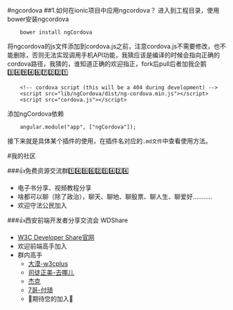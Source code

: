 #ngcordova
##1.如何在ionic项目中应用ngcordova？
进入到工程目录，使用bower安装ngcordova
```
    bower install ngCordova
```

将ngcordova的js文件添加到cordova.js之前，注意cordova.js不需要修改，也不能删除，否则无法实现调用手机API功能，我猜应该是编译的时候会指向正确的cordova路径，我猜的，谁知道正确的欢迎指正，fork后pull后者加我企鹅:three::four::nine::four::six::seven::two::two::one:
```
    <!-- cordova script (this will be a 404 during development) -->
    <script src="lib/ngCordova/dist/ng-cordova.min.js"></script>
    <script src="cordova.js"></script>
```
添加ngCordova依赖
```
    angular.module("app", ["ngCordova"]);
```
接下来就是具体某个插件的使用，在插件名对应的`.md文件`中查看使用方法。


#我的社区

###:+1:免费资源交流群:one::four::zero::six::two::five::four::two::four:
* 电子书分享、视频教程分享
* 啥都可以聊（除了政治），聊天、聊地、聊股票、聊人生、聊爱好...........
* 欢迎守法公民加入

###:+1:西安前端开发者分享交流会 WDShare
* [W3C Developer Share官网](http://www.wdshare.org/)
* 欢迎前端高手加入
* 群内高手
    * [大漠-w3cplus](http://www.w3cplus.com/)
    * [司徒正美-去哪儿](https://github.com/RubyLouvre)
    * [杰克](http://www.cnblogs.com/jikey)
    * [7哥-付琦](http://www.imf7.com/)
    * :clap:期待您的加入:clap:

